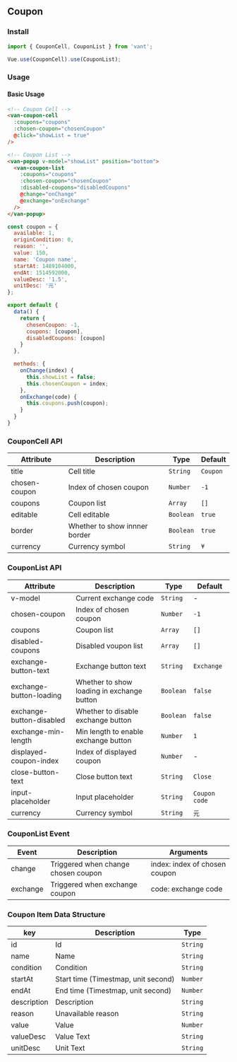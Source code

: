 ## Coupon

### Install
``` javascript
import { CouponCell, CouponList } from 'vant';

Vue.use(CouponCell).use(CouponList);
```

### Usage

#### Basic Usage

```html
<!-- Coupon Cell -->
<van-coupon-cell
  :coupons="coupons"
  :chosen-coupon="chosenCoupon"
  @click="showList = true"
/>

<!-- Coupon List -->
<van-popup v-model="showList" position="bottom">
  <van-coupon-list
    :coupons="coupons"
    :chosen-coupon="chosenCoupon"
    :disabled-coupons="disabledCoupons"
    @change="onChange"
    @exchange="onExchange"
  />
</van-popup>
```

```javascript
const coupon = {
  available: 1,
  originCondition: 0,
  reason: '',
  value: 150,
  name: 'Coupon name',
  startAt: 1489104000,
  endAt: 1514592000,
  valueDesc: '1.5',
  unitDesc: '元'
};

export default {
  data() {
    return {
      chosenCoupon: -1,
      coupons: [coupon],
      disabledCoupons: [coupon]
    }
  },

  methods: {
    onChange(index) {
      this.showList = false;
      this.chosenCoupon = index;
    },
    onExchange(code) {
      this.coupons.push(coupon);
    }
  }
}
```

### CouponCell API

| Attribute | Description | Type | Default |
|------|------|------|------|
| title | Cell title | `String` | `Coupon` |
| chosen-coupon | Index of chosen coupon | `Number` | `-1` |
| coupons | Coupon list | `Array` | `[]` |
| editable | Cell editable | `Boolean` | `true` |
| border | Whether to show innner border | `Boolean` | `true` |
| currency | Currency symbol |  `String` | `¥` |

### CouponList API

| Attribute | Description | Type | Default |
|------|------|------|------|
| v-model | Current exchange code | `String` | - |
| chosen-coupon | Index of chosen coupon | `Number` | `-1` |
| coupons | Coupon list | `Array` | `[]` |
| disabled-coupons | Disabled voupon list | `Array` | `[]` |
| exchange-button-text | Exchange button text | `String` | `Exchange` |
| exchange-button-loading | Whether to show loading in exchange button | `Boolean` | `false` |
| exchange-button-disabled | Whether to disable exchange button | `Boolean` | `false` |
| exchange-min-length | Min length to enable exchange button | `Number` | `1` |
| displayed-coupon-index | Index of displayed coupon | `Number` | - |
| close-button-text | Close button text | `String` | `Close` |
| input-placeholder | Input placeholder | `String` | `Coupon code` |
| currency | Currency symbol |  `String` | `元` |

### CouponList Event

| Event | Description | Arguments |
|------|------|------|
| change | Triggered when change chosen coupon | index: index of chosen coupon |
| exchange | Triggered when exchange coupon | code: exchange code |

### Coupon Item Data Structure

| key | Description | Type |
|------|------|------|
| id | Id | `String` |
| name | Name | `String` |
| condition | Condition | `String` |
| startAt | Start time (Timestmap, unit second) | `Number` |
| endAt | End time (Timestmap, unit second) | `Number` |
| description | Description | `String` |
| reason | Unavailable reason | `String` |
| value | Value | `Number` |
| valueDesc | Value Text | `String` |
| unitDesc | Unit Text | `String` |
